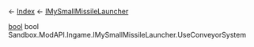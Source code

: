 ← [Index](Api-Index) ← [IMySmallMissileLauncher](Sandbox.ModAPI.Ingame.IMySmallMissileLauncher)

[bool](System.Boolean) bool Sandbox.ModAPI.Ingame.IMySmallMissileLauncher.UseConveyorSystem